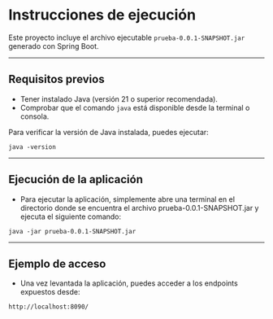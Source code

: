 # Instrucciones de ejecución

Este proyecto incluye el archivo ejecutable `prueba-0.0.1-SNAPSHOT.jar` generado con Spring Boot.

---

## Requisitos previos

- Tener instalado Java (versión 21 o superior recomendada).
- Comprobar que el comando `java` está disponible desde la terminal o consola.

Para verificar la versión de Java instalada, puedes ejecutar:

```
java -version
```
--- 

## Ejecución de la aplicación

- Para ejecutar la aplicación, simplemente abre una terminal en el directorio donde se encuentra el archivo prueba-0.0.1-SNAPSHOT.jar y ejecuta el siguiente comando:

```
java -jar prueba-0.0.1-SNAPSHOT.jar
```
---
## Ejemplo de acceso
- Una vez levantada la aplicación, puedes acceder a los endpoints expuestos desde:
```
http://localhost:8090/
```

